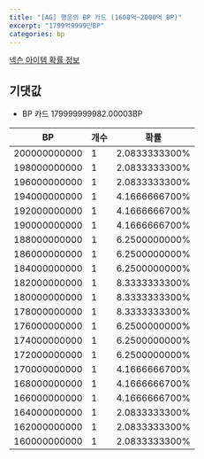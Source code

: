 ```yaml
---
title: "[AG] 행운의 BP 카드 (1600억~2000억 BP)"
excerpt: "1799억9999만BP"
categories: bp
---
```

[넥슨 아이템 확률 정보](http://iteminfo.nexon.com/probability/fo4?sn=7281)

## 기댓값
  - BP 카드 179999999982.00003BP

|BP|개수|확률|
|---|---|---|
|200000000000|1|2.0833333300%|
|198000000000|1|2.0833333300%|
|196000000000|1|2.0833333300%|
|194000000000|1|4.1666666700%|
|192000000000|1|4.1666666700%|
|190000000000|1|4.1666666700%|
|188000000000|1|6.2500000000%|
|186000000000|1|6.2500000000%|
|184000000000|1|6.2500000000%|
|182000000000|1|8.3333333300%|
|180000000000|1|8.3333333300%|
|178000000000|1|8.3333333300%|
|176000000000|1|6.2500000000%|
|174000000000|1|6.2500000000%|
|172000000000|1|6.2500000000%|
|170000000000|1|4.1666666700%|
|168000000000|1|4.1666666700%|
|166000000000|1|4.1666666700%|
|164000000000|1|2.0833333300%|
|162000000000|1|2.0833333300%|
|160000000000|1|2.0833333300%|

